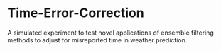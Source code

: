 # Time-Error-Correction
A simulated experiment to test novel applications of ensemble filtering methods to adjust for misreported time in weather prediction.
